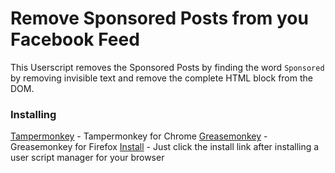 # Remove Sponsored Posts from you Facebook Feed

This Userscript removes the Sponsored Posts by finding the word `Sponsored` by removing invisible text and remove the complete HTML block from the DOM.

### Installing
[Tampermonkey](https://chrome.google.com/webstore/detail/tampermonkey/dhdgffkkebhmkfjojejmpbldmpobfkfo) - Tampermonkey for Chrome
[Greasemonkey](https://addons.mozilla.org/en-US/firefox/addon/greasemonkey/) - Greasemonkey for Firefox
[Install](http://mthie.com/fb-ads-remover.user.js) - Just click the install link after installing a user script manager for your browser
